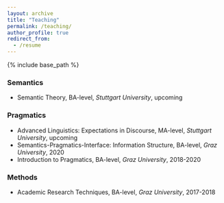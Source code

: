```yaml
---
layout: archive
title: "Teaching"
permalink: /teaching/
author_profile: true
redirect_from:
  - /resume
---
```


{% include base_path %}

### Semantics
* Semantic Theory, BA-level, *Stuttgart University*, upcoming 


### Pragmatics
* Advanced Linguistics: Expectations in Discourse, MA-level, *Stuttgart University*, upcoming  
* Semantics-Pragmatics-Interface: Information Structure, BA-level, *Graz University*, 2020
* Introduction to Pragmatics, BA-level, *Graz University*, 2018-2020

### Methods
* Academic Research Techniques, BA-level, *Graz University*, 2017-2018
